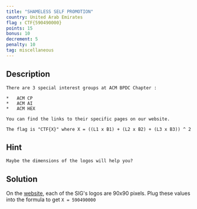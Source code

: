 ```yaml
---
title: "SHAMELESS SELF PROMOTION"
country: United Arab Emirates
flag : CTF{590490000}
points: 15
bonus: 10
decrement: 5
penalty: 10
tag: miscellaneous
---
```


## Description

```
There are 3 special interest groups at ACM BPDC Chapter :

*   ACM CP
*   ACM AI
*   ACM HEX

You can find the links to their specific pages on our website.

The flag is "CTF{X}" where X = ((L1 x B1) + (L2 x B2) + (L3 x B3)) ^ 2
```

## Hint

```
Maybe the dimensions of the logos will help you?
```

## Solution

On the [website](https://www.acmbpdc.org/), each of the SIG's logos are 90x90 pixels.
Plug these values into the formula to get `X = 590490000`
